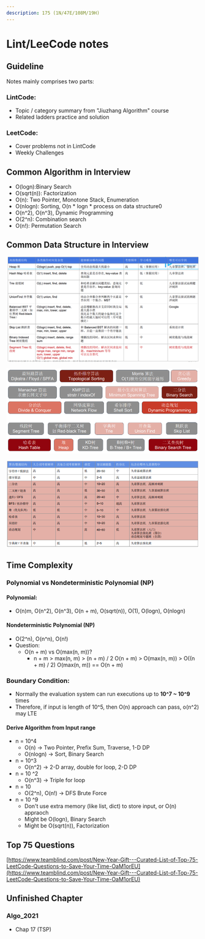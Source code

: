 ```yaml
---
description: 175 (1N/47E/108M/19H)
---
```


# Lint/LeeCode notes

## Guideline 

Notes mainly comprises two parts:

### LintCode:

* Topic / category summary from "Jiuzhang Algorithm" course
* Related ladders practice and solution 

### LeetCode:

* Cover problems not in LintCode
* Weekly Challenges

## Common Algorithm in Interview

* O\(logn\):Binary Search
* O\(sqrt\(n\)\): Factorization
* O\(n\): Two Pointer, Monotone Stack, Enumeration
* O\(nlogn\): Sorting, O\(n \* logn \* process on data structure0
* O\(n^2\), O\(n^3\), Dynamic Programming
* O\(2^n\): Combination search
* O\(n!\): Permutation Search 

## Common Data Structure in Interview

![](.gitbook/assets/screen-shot-2021-04-26-at-11.00.34-pm.png)

![](.gitbook/assets/screen-shot-2021-05-02-at-11.40.34-pm.png)

![](.gitbook/assets/screen-shot-2021-05-02-at-11.41.07-pm.png)

## Time Complexity

### Polynomial vs Nondeterministic Polynomial \(NP\)

#### Polynomial: 

* O\(n\)m, O\(n^2\), O\(n^3\), O\(n + m\), O\(sqrt\(n\)\), O\(1\), O\(logn\), O\(nlogn\)

#### Nondeterministic Polynomial \(NP\)

* O\(2^n\), O\(n^n\), O\(n!\)
* Question: 
  * O\(n + m\) vs O\(max\(n, m\)\)?
    * n + m  &gt; max\(n, m\) &gt; \(n + m\) / 2 O\(n + m\) &gt; O\(max\(n, m\)\) &gt; O\(\(n + m\) / 2\) O\(max\(n, m\)\) == O\(n + m\)

### Boundary Condition:

* Normally the evaluation system can run executions up to **10^7 ~ 10^9** times
* Therefore, if input is length of 10^5, then O\(n\) approach can pass, o\(n^2\) may LTE

#### Derive Algorithm from Input range

* n = 10^4
  * O\(n\) -&gt; Two Pointer, Prefix Sum, Traverse, 1-D DP
  * O\(nlogn\) -&gt; Sort, Binary Search
* n = 10^3
  * O\(n^2\) -&gt; 2-D array, double for loop, 2-D DP
* n = 10 ^2
  * O\(n^3\) -&gt; Triple for loop
* n = 10
  * O\(2^n\), O\(n!\) -&gt; DFS Brute Force
* n = 10 ^9
  * Don't use extra memory \(like list, dict\) to store input, or O\(n\) appraoch
  * Might be O\(logn\), Binary Search
  * Might be O\(sqrt\(n\)\), Factorization

## Top 75 Questions

[https://www.teamblind.com/post/New-Year-Gift---Curated-List-of-Top-75-LeetCode-Questions-to-Save-Your-Time-OaM1orEU](https://www.teamblind.com/post/New-Year-Gift---Curated-List-of-Top-75-LeetCode-Questions-to-Save-Your-Time-OaM1orEU)

## Unfinished Chapter

### Algo\_2021

* Chap 17 \(TSP\)

